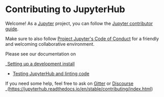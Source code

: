 # Contributing to JupyterHub

Welcome! As a [Jupyter](https://jupyter.org) project,
you can follow the [Jupyter contributor guide](https://jupyter.readthedocs.io/en/latest/contributing/content-contributor.html).

Make sure to also follow [Project Jupyter's Code of Conduct](https://github.com/jupyter/governance/blob/HEAD/conduct/code_of_conduct.md)
for a friendly and welcoming collaborative environment.

Please see our documentation on

_[Setting up a development install](https://jupyterhub.readthedocs.io/en/latest/contributing/setup.html)
- [Testing JupyterHub and linting code](https://jupyterhub.readthedocs.io/en/latest/contributing/tests.html)

If you need some help, feel free to ask on [Gitter](https://gitter.im/jupyterhub/jupyterhub) or [Discourse](https://discourse.jupyter.org/)
_(https://jupyterhub.readthedocs.io/en/stable/contributing/index.html)
